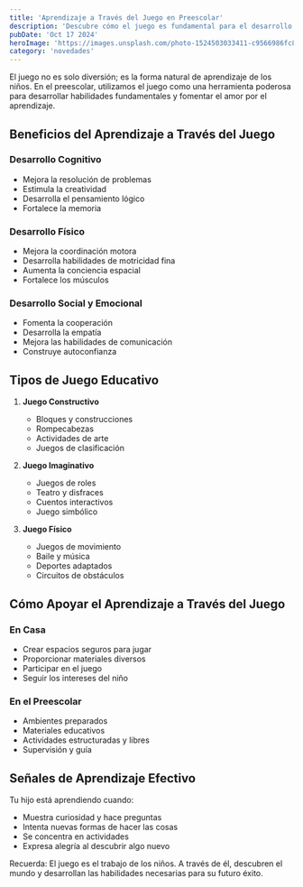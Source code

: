 ```yaml
---
title: 'Aprendizaje a Través del Juego en Preescolar'
description: 'Descubre cómo el juego es fundamental para el desarrollo y aprendizaje de los niños en edad preescolar'
pubDate: 'Oct 17 2024'
heroImage: 'https://images.unsplash.com/photo-1524503033411-c9566986fc8f?q=80&w=1470&auto=format&fit=crop&ixlib=rb-4.1.0&ixid=M3wxMjA3fDB8MHxwaG90by1wYWdlfHx8fGVufDB8fHx8fA%3D%3D'
category: 'novedades'
---
```


El juego no es solo diversión; es la forma natural de aprendizaje de los niños. En el preescolar, utilizamos el juego como una herramienta poderosa para desarrollar habilidades fundamentales y fomentar el amor por el aprendizaje.

## Beneficios del Aprendizaje a Través del Juego

### Desarrollo Cognitivo
- Mejora la resolución de problemas
- Estimula la creatividad
- Desarrolla el pensamiento lógico
- Fortalece la memoria

### Desarrollo Físico
- Mejora la coordinación motora
- Desarrolla habilidades de motricidad fina
- Aumenta la conciencia espacial
- Fortalece los músculos

### Desarrollo Social y Emocional
- Fomenta la cooperación
- Desarrolla la empatía
- Mejora las habilidades de comunicación
- Construye autoconfianza

## Tipos de Juego Educativo

1. **Juego Constructivo**
   - Bloques y construcciones
   - Rompecabezas
   - Actividades de arte
   - Juegos de clasificación

2. **Juego Imaginativo**
   - Juegos de roles
   - Teatro y disfraces
   - Cuentos interactivos
   - Juego simbólico

3. **Juego Físico**
   - Juegos de movimiento
   - Baile y música
   - Deportes adaptados
   - Circuitos de obstáculos

## Cómo Apoyar el Aprendizaje a Través del Juego

### En Casa
- Crear espacios seguros para jugar
- Proporcionar materiales diversos
- Participar en el juego
- Seguir los intereses del niño

### En el Preescolar
- Ambientes preparados
- Materiales educativos
- Actividades estructuradas y libres
- Supervisión y guía

## Señales de Aprendizaje Efectivo

Tu hijo está aprendiendo cuando:
- Muestra curiosidad y hace preguntas
- Intenta nuevas formas de hacer las cosas
- Se concentra en actividades
- Expresa alegría al descubrir algo nuevo

Recuerda: El juego es el trabajo de los niños. A través de él, descubren el mundo y desarrollan las habilidades necesarias para su futuro éxito.
